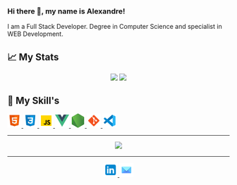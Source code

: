 ### Hi there 👋, my name is Alexandre!

I am a Full Stack Developer. Degree in Computer Science and specialist in WEB Development.

## :chart_with_upwards_trend: My Stats

 <div align='center'>
  <img height="180em" src="https://github-readme-stats-git-masterrstaa-rickstaa.vercel.app/api?username=alexandremcs&show_icons=true&theme=blue-green&include_all_commits=true&count_private=true"/>
  <img height="180em" src="https://github-readme-stats-git-masterrstaa-rickstaa.vercel.app/api/top-langs/?username=alexandremcs&layout=compact&langs_count=7&theme=blue-green"/>
</div>

## :bookmark_tabs: My Skill's

<a href="https://developer.mozilla.org/pt-BR/docs/Web/HTML" target="_blank" rel="noreferrer">
<img src="./images/html-5.svg" width="32" height="32" />
</a>

<a href="https://developer.mozilla.org/pt-BR/docs/Web/CSS" target="_blank" rel="noreferrer">
<img src="./images/css3.svg" width="32" height="32" />
</a>

<a href="https://www.javascript.com" target="_blank" rel="noreferrer">
<img src="./images/javascript.svg" width="32" height="32" />
</a>

<a href="https://vuejs.org" target="_blank" rel="noreferrer">
<img src="./images/vue.png" width="32" height="32" />
</a>

<a href="https://nodejs.org" target="_blank" rel="noreferrer">
<img src="./images/node-js.png" width="32" height="32" />
</a>

<a href="https://git-scm.com" target="_blank" rel="noreferrer">
<img src="./images/git.svg" width="32" height="32" />
</a>

<a href="https://code.visualstudio.com" target="_blank" rel="noreferrer">
<img src="./images/vs-code.svg" width="32" height="32" />
</a>

<hr/>

<div align='center'>
<a height="150em" href="http://www.github.com/alexandremcs"><img src="https://github-readme-streak-stats.herokuapp.com/?user=alexandremcs&stroke=2ea043&background=171717&ring=3382ed&fire=ff6347&currStreakNum=0bd967&currStreakLabel=3382ed&sideNums=0bd967&sideLabels=3382ed&dates=0bd967&hide_border=true" /></a>
</div>

<hr/>

<div align='center'>
 
<a href="https://www.linkedin.com/in/alex-cavalcanti/" target="_blank" rel="noreferrer">
<img src="./images/icons8-linkedin.svg" width="32" height="32" />
</a>
<a href="mailto:alexmcs@gmail.com" target="_blank" rel="noreferrer">
<img src="./images/mail.png" width="32" height="32" />
</a>

</div>
